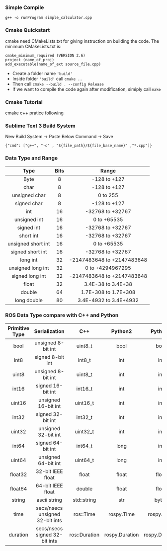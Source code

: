### Simple Compile
```
g++ -o runProgram simple_calculator.cpp
```

### Cmake Quickstart
cmake need CMakeLists.txt for giving instruction on building the code. The minimum CMakeLists.txt is:
```
cmake_minimum_required (VERSION 2.6)
project (name_of_proj) 
add_executable(name_of_ext source_file.cpp) 
```
- Create a folder name ```'build'```
- Inside folder ```'build'``` call ``` cmake .. ```
- Then call ```cmake --build . --config Release```
- If we want to compile the code again after modification, simiply call ```make```

### Cmake Tutorial
cmake c++ pratice [following](https://cmake.org/cmake/help/latest/guide/tutorial/index.html)

### Sublime Text 3 Build System
New Build System -> Paste Below Command -> Save
```
{"cmd": ["g++", "-o" , "${file_path}/${file_base_name}" ,"*.cpp"]}
```

### Data Type and Range
|        Type        | Bits |            Range           |
|:------------------:|:----:|:--------------------------:|
|        Byte        |   8  |        -128 to +127        |
|        char        |   8  |        -128 to +127        |
|    unsigned char   |   8  |          0 to 255          |
|     signed char    |   8  |        -128 to +127        |
|         int        |  16  |      -32768 to +32767      |
|    unsigned int    |  16  |         0 to +65535        |
|     signed int     |  16  |      -32768 to +32767      |
|      short int     |  16  |      -32768 to +32767      |
| unsigned short int |  16  |         0 to +65535        |
|  signed short int  |  16  |      -32768 to +32767      |
|      long int      |  32  | -2147483648 to +2147483648 |
|  unsigned long int |  32  |      0 to +4294967295      |
|   signed long int  |  32  | -2147483648 to +2147483648 |
|        float       |  32  |     3.4E-38 to 3.4E+38     |
|       double       |  64  |    1.7E-308 to 1.7E+308    |
|     long double    |  80  |   3.4E-4932 to 3.4E+4932   |

### ROS Data Type compare with C++ and Python
| Primitive Type |          Serialization          |      C++      |     Python2    |     Python3    |
|:--------------:|:-------------------------------:|:-------------:|:--------------:|:--------------:|
|       bool     |        unsigned 8-bit int       |    uint8_t    |      bool      |      bool      |
|       int8     |         signed 8-bit int        |     int8_t    |       int      |       int      |
|      uint8     |        unsigned 8-bit int       |    uint8_t    |       int      |       int      |
|      int16     |        signed 16-bit int        |    int16_t    |       int      |       int      |
|      uint16    |       unsigned 16-bit int       |    uint16_t   |       int      |       int      |
|      int32     |        signed 32-bit int        |    int32_t    |       int      |       int      |
|      uint32    |       unsigned 32-bit int       |    uint32_t   |       int      |       int      |
|      int64     |        signed 64-bit int        |    int64_t    |      long      |       int      |
|      uint64    |       unsigned 64-bit int       |    uint64_t   |      long      |       int      |
|     float32    |        32-bit IEEE float        |     float     |      float     |      float     |
|     float64    |        64-bit IEEE float        |     double    |      float     |      float     |
|      string    |           ascii string          |  std::string  |       str      |      bytes     |
|       time     | secs/nsecs unsigned 32-bit ints |   ros::Time   |   rospy.Time   |   rospy.Time   |
|     duration   |  secs/nsecs signed 32-bit ints  | ros::Duration | rospy.Duration | rospy.Duration |
